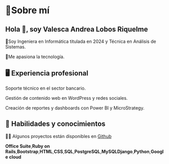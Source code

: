 
<!DOCTYPE html>
<html lang="en">
<head>
    <meta charset="UTF-8">
    <meta name="viewport" content="width=device-width, initial-scale=1.0">

</head>
<body>
<h1>🌟Sobre mí</h1>
<h2> Hola 👋, soy Valesca Andrea Lobos Riquelme</h2>


<p>🌟Soy Ingeniera en Informática titulada en 2024 y Técnica en Análisis de Sistemas.</p>
<P>🌱Me apasiona la tecnología.      


<h2>🖥️ Experiencia profesional</h2>
<p> Soporte técnico en el sector bancario.</p>
<p> Gestión de contenido web en WordPress y redes sociales.</p>
<p> Creación de reportes y dashboards con Power BI y MicroStrategy.</p>



<h2>🔧 Habilidades y conocimientos</h2>
<p>👨‍💻 Algunos proyectos están disponibles en <a href="https://github.com/valelob1983">Github</a></p>
<p><b>Office Suite</b>,<b>Ruby on Rails</b>,<b>Bootstrap</b>,<b>HTML</b>,<b>CSS</b>,<b>SQL</b>,<b>PostgreSQL</b>,<b>MySQL</b><b>Django</b>,<b>Python</b>,<b>Google cloud</b></p>

